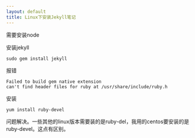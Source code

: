 ```yaml
---
layout: default
title: Linux下安装Jekyll笔记
---
```



需要安装node

安装jekyll

	sudo gem install jekyll

报错

	Failed to build gem native extension
	can't find header files for ruby at /usr/share/include/ruby.h

安装

	yum install ruby-devel

问题解决。一些其他的linux版本需要装的是ruby-del，我用的centos要安装的是ruby-devel。这点有区别。

